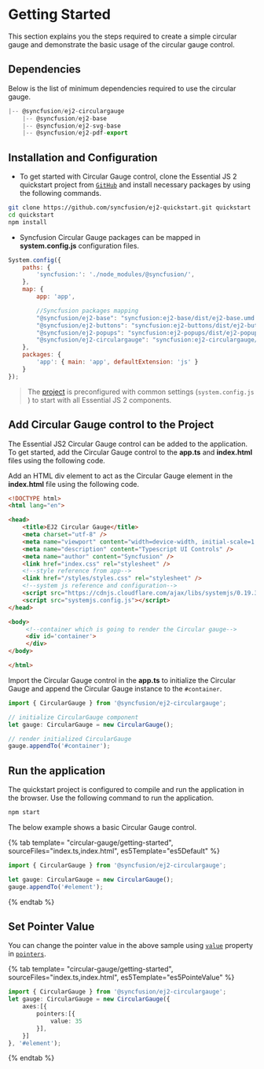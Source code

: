 
# Getting Started

This section explains you the steps required to create a simple circular gauge and demonstrate the basic usage of the circular gauge control.

## Dependencies

Below is the list of minimum dependencies required to use the circular gauge.

```javascript
|-- @syncfusion/ej2-circulargauge
    |-- @syncfusion/ej2-base
    |-- @syncfusion/ej2-svg-base
    |-- @syncfusion/ej2-pdf-export
```

## Installation and Configuration

* To get started with Circular Gauge control, clone the Essential JS 2 quickstart project from [`GitHub`](https://github.com/syncfusion/ej2-quickstart.git) and install necessary packages by using the following commands.

```sh
git clone https://github.com/syncfusion/ej2-quickstart.git quickstart
cd quickstart
npm install
```

* Syncfusion Circular Gauge packages can be mapped in **system.config.js** configuration files.

```javascript
System.config({
    paths: {
        'syncfusion:': './node_modules/@syncfusion/',
    },
    map: {
        app: 'app',

        //Syncfusion packages mapping
        "@syncfusion/ej2-base": "syncfusion:ej2-base/dist/ej2-base.umd.min.js",
        "@syncfusion/ej2-buttons": "syncfusion:ej2-buttons/dist/ej2-buttons.umd.min.js",
        "@syncfusion/ej2-popups": "syncfusion:ej2-popups/dist/ej2-popups.umd.min.js",
        "@syncfusion/ej2-circulargauge": "syncfusion:ej2-circulargauge/dist/ej2-circulargauge.umd.min.js",
    },
    packages: {
        'app': { main: 'app', defaultExtension: 'js' }
    }
});
```

>The [project](https://github.com/syncfusion/ej2-quickstart.git) is preconfigured with common settings (`system.config.js` ) to start with all Essential JS 2 components.

## Add Circular Gauge control to the Project

The Essential JS2 Circular Gauge control can be added to the application. To get started, add the Circular Gauge control to the **app.ts** and **index.html** files using the following code.

Add an HTML div element to act as the Circular Gauge element in the **index.html** file using the following code.

```html
<!DOCTYPE html>
<html lang="en">

<head>
    <title>EJ2 Circular Gauge</title>
    <meta charset="utf-8" />
    <meta name="viewport" content="width=device-width, initial-scale=1.0" />
    <meta name="description" content="Typescript UI Controls" />
    <meta name="author" content="Syncfusion" />
    <link href="index.css" rel="stylesheet" />
    <!--style reference from app-->
    <link href="/styles/styles.css" rel="stylesheet" />
    <!--system js reference and configuration-->
    <script src="https://cdnjs.cloudflare.com/ajax/libs/systemjs/0.19.38/system.js"></script>
    <script src="systemjs.config.js"></script>
</head>

<body>
     <!--container which is going to render the Circular gauge-->
     <div id='container'>
     </div>
</body>

</html>
```

Import the Circular Gauge control in the **app.ts** to initialize the Circular Gauge and append the Circular Gauge instance to the `#container`.

```javascript
import { CircularGauge } from '@syncfusion/ej2-circulargauge';

// initialize CircularGauge component
let gauge: CircularGauge = new CircularGauge();

// render initialized CircularGauge
gauge.appendTo('#container');
```

## Run the application

The quickstart project is configured to compile and run the application in the browser. Use the following command to run the application.

```cmd
npm start
```

The below example shows a basic Circular Gauge control.

{% tab template= "circular-gauge/getting-started", sourceFiles="index.ts,index.html", es5Template="es5Default" %}

```typescript
import { CircularGauge } from '@syncfusion/ej2-circulargauge';

let gauge: CircularGauge = new CircularGauge();
gauge.appendTo('#element');
```

{% endtab %}

## Set Pointer Value

You can change the pointer value in the above sample using [`value`](../api/circular-gauge/pointer#value-number) property in [`pointers`](../api/circular-gauge/pointer).

{% tab template= "circular-gauge/getting-started", sourceFiles="index.ts,index.html", es5Template="es5PointeValue" %}

```typescript
import { CircularGauge } from '@syncfusion/ej2-circulargauge';
let gauge: CircularGauge = new CircularGauge({
    axes:[{
        pointers:[{
            value: 35
        }],
    }]
}, '#element');

```

{% endtab %}
